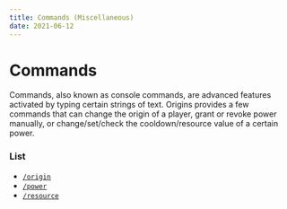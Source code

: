 ```yaml
---
title: Commands (Miscellaneous)
date: 2021-06-12
---
```


# Commands

Commands, also known as console commands, are advanced features activated by typing certain strings of text. Origins provides a few commands that can change the origin of a player, grant or revoke power manually, or change/set/check the cooldown/resource value of a certain power.

### List

* [`/origin`](commands/origin.md)
* [`/power`](commands/power.md)
* [`/resource`](commands/resource.md)